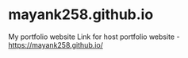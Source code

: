# mayank258.github.io
My portfolio website
 Link for host portfolio website -https://mayank258.github.io/